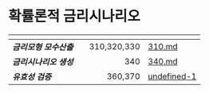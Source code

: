 # 확률론적 금리시나리오

<table data-view="cards"><thead><tr><th></th><th></th><th align="right"></th><th data-hidden data-card-target data-type="content-ref"></th></tr></thead><tbody><tr><td><em><strong>금리모형 모수산출</strong></em> </td><td></td><td align="right">310,320,330</td><td><a href="undefined/310.md">310.md</a></td></tr><tr><td><em><strong>금리시나리오 생성</strong></em> </td><td></td><td align="right">340</td><td><a href="340.md">340.md</a></td></tr><tr><td><em><strong>유효성 검증</strong></em> </td><td></td><td align="right">360,370</td><td><a href="undefined-1/">undefined-1</a></td></tr></tbody></table>
